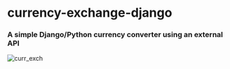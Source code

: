 # currency-exchange-django

### A simple Django/Python currency converter using an external API

![curr_exch](https://user-images.githubusercontent.com/95641884/193037691-7f6cbff8-1f00-40f9-9430-a2b42490d33f.png)
